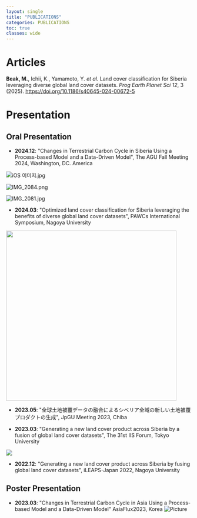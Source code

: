 ```yaml
---
layout: single
title: "PUBLICATIONS"
categories: PUBLICATIONS
toc: true
classes: wide
---
```


# Articles

**Beak, M.**, Ichii, K., Yamamoto, Y. *et al.* Land cover classification for Siberia leveraging diverse global land cover datasets. *Prog Earth Planet Sci* *12*, 3 (2025). https://doi.org/10.1186/s40645-024-00672-5

# Presentation

## Oral Presentation

- **2024.12**: "Changes in Terrestrial Carbon Cycle in Siberia Using a Process-based Model and a Data-Driven Model", The AGU Fall Meeting 2024, Washington, DC. America

![iOS 이미지.jpg](../../images/2025-01-08-second/317a9ce33f9a97b868989110589018d4f3e745f6.jpg)

![IMG_2084.png](../../images/2025-01-08-second/7d0a7b7c4bf453aa5590d6bf38f681623076cf94.png)

![IMG_2081.jpg](../../images/2025-01-08-second/6e49fcfeed7cf4227980433648e644b785942c8d.jpg)

- **2024.03**: "Optimized land cover classification for Siberia leveraging the benefits of diverse global land cover datasets", PAWCs International Symposium, Nagoya University

<img title="" src="https://enpawcs.home.blog/wp-content/uploads/2024/03/img_8532.jpg" alt="" width="463" data-align="center">

- **2023.05**: "全球土地被覆データの融合によるシベリア全域の新しい土地被覆プロダクトの生成", JpGU Meeting 2023, Chiba

- **2023.03**: "Generating a new land cover product across Siberia by a fusion of global land cover datasets", The 31st IIS Forum, Tokyo University

![](../../images/2025-01-08-second/2025-01-08-21-20-10-image.png)

- **2022.12**: "Generating a new land cover product across Siberia by fusing global land cover datasets", iLEAPS-Japan 2022, Nagoya University 

## Poster Presentation

- **2023.03**: "Changes in Terrestrial Carbon Cycle in Asia Using a Process-based Model and a Data-Driven Model" AsiaFlux2023, Korea ![Picture](https://ichiilab.weebly.com/uploads/1/0/9/1/109128265/published/img-1977.jpg?1704198328)
